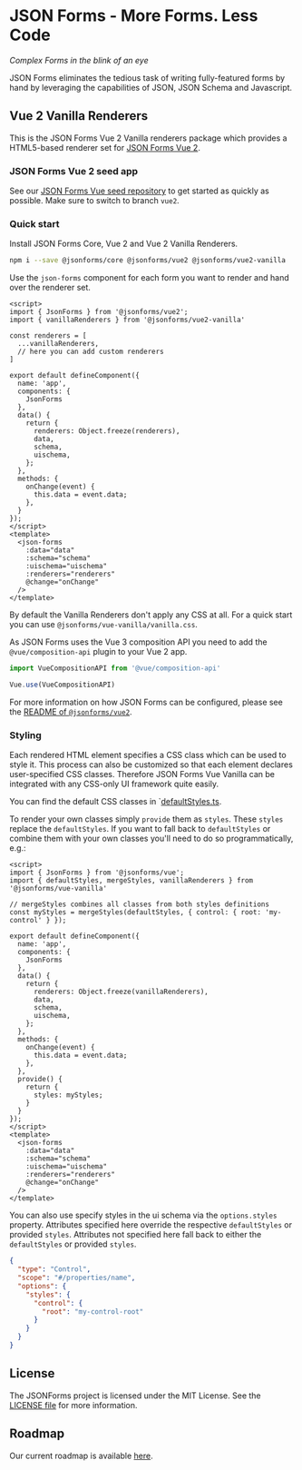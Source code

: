 
# JSON Forms - More Forms. Less Code

*Complex Forms in the blink of an eye*

JSON Forms eliminates the tedious task of writing fully-featured forms by hand by leveraging the capabilities of JSON, JSON Schema and Javascript.

## Vue 2 Vanilla Renderers

This is the JSON Forms Vue 2 Vanilla renderers package which provides a HTML5-based renderer set for [JSON Forms Vue 2](https://github.com/eclipsesource/jsonforms/blob/master/packages/vue2).

### JSON Forms Vue 2 seed app

See our [JSON Forms Vue seed repository](https://github.com/eclipsesource/jsonforms-vue-seed/tree/vue2) to get started as quickly as possible.
Make sure to switch to branch `vue2`.

### Quick start

Install JSON Forms Core, Vue 2 and Vue 2 Vanilla Renderers.

```bash
npm i --save @jsonforms/core @jsonforms/vue2 @jsonforms/vue2-vanilla
```

Use the `json-forms` component for each form you want to render and hand over the renderer set.

```vue
<script>
import { JsonForms } from '@jsonforms/vue2';
import { vanillaRenderers } from '@jsonforms/vue2-vanilla'

const renderers = [
  ...vanillaRenderers,
  // here you can add custom renderers
]

export default defineComponent({
  name: 'app',
  components: {
    JsonForms
  },
  data() {
    return {
      renderers: Object.freeze(renderers),
      data,
      schema,
      uischema,
    };
  },
  methods: {
    onChange(event) {
      this.data = event.data;
    },
  }
});
</script>
<template>
  <json-forms
    :data="data"
    :schema="schema"
    :uischema="uischema"
    :renderers="renderers"
    @change="onChange"
  />
</template>
```

By default the Vanilla Renderers don't apply any CSS at all.
For a quick start you can use `@jsonforms/vue-vanilla/vanilla.css`.

As JSON Forms uses the Vue 3 composition API you need to add the `@vue/composition-api` plugin to your Vue 2 app.

```ts
import VueCompositionAPI from '@vue/composition-api'

Vue.use(VueCompositionAPI)
```

For more information on how JSON Forms can be configured, please see the [README of `@jsonforms/vue2`](../vue2/README.md).

### Styling

Each rendered HTML element specifies a CSS class which can be used to style it.
This process can also be customized so that each element declares user-specified CSS classes.
Therefore JSON Forms Vue Vanilla can be integrated with any CSS-only UI framework quite easily.

You can find the default CSS classes in `[defaultStyles.ts](src/styles/defaultStyles.ts).

To render your own classes simply `provide` them as `styles`.
These `styles` replace the `defaultStyles`.
If you want to fall back to `defaultStyles` or combine them with your own classes you'll need to do so programmatically, e.g.:

```vue
<script>
import { JsonForms } from '@jsonforms/vue';
import { defaultStyles, mergeStyles, vanillaRenderers } from '@jsonforms/vue-vanilla'

// mergeStyles combines all classes from both styles definitions
const myStyles = mergeStyles(defaultStyles, { control: { root: 'my-control' } });

export default defineComponent({
  name: 'app',
  components: {
    JsonForms
  },
  data() {
    return {
      renderers: Object.freeze(vanillaRenderers),
      data,
      schema,
      uischema,
    };
  },
  methods: {
    onChange(event) {
      this.data = event.data;
    },
  },
  provide() {
    return {
      styles: myStyles;
    }
  }
});
</script>
<template>
  <json-forms
    :data="data"
    :schema="schema"
    :uischema="uischema"
    :renderers="renderers"
    @change="onChange"
  />
</template>
```

You can also use specify styles in the ui schema via the `options.styles` property.
Attributes specified here override the respective `defaultStyles` or provided `styles`.
Attributes not specified here fall back to either the `defaultStyles` or provided `styles`.

```json
{
  "type": "Control",
  "scope": "#/properties/name",
  "options": {
    "styles": {
      "control": {
        "root": "my-control-root"
      }
    }
  }
}
```

## License

The JSONForms project is licensed under the MIT License. See the [LICENSE file](https://github.com/eclipsesource/jsonforms/blob/master/LICENSE) for more information.

## Roadmap

Our current roadmap is available [here](https://github.com/eclipsesource/jsonforms/blob/master/ROADMAP.md).
